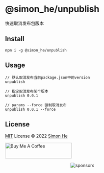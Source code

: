 # @simon_he/unpublish

快速取消发布包版本

## Install

```
npm i -g @simon_he/unpublish
```

## Usage

```
// 默认取消发布当前package.json中的version
unpublish

// 指定取消发布某个版本
unpublish 0.0.1

// params --force 强制取消发布
unpublish 0.0.1 --force
```

## License

[MIT](./LICENSE) License © 2022 [Simon He](https://github.com/Simon-He95)

<a href="https://github.com/Simon-He95/sponsor" target="_blank"><img src="https://cdn.buymeacoffee.com/buttons/default-orange.png" alt="Buy Me A Coffee" style="height: 51px !important;width: 217px !important;" ></a>

<span><div align="center">![sponsors](https://www.hejian.club/images/sponsors.jpg)</div></span>
